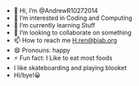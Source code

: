- 👋 Hi, I’m @AndrewR10272014
- 👀 I’m interested in Coding and Computing
- 🌱 I’m currently learning Stuff
- 💞️ I’m looking to collaborate on something
- 📫 How to reach me H.ren@bjab.org
- 😄 Pronouns: happy
- ⚡ Fun fact: I Like to eat most foods
- I like skateboarding and playing blooket
- Hi/bye!😀

<!---
AndrewR10272014/AndrewR10272014 is a ✨ special ✨ repository because its `README.md` (this file) appears on your GitHub profile.
You can click the Preview link to take a look at your changes.
--->
